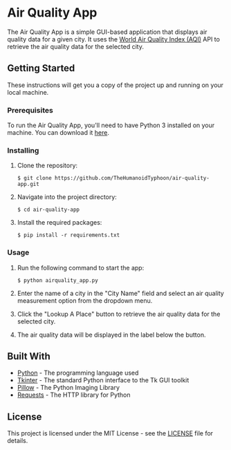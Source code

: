 # Air Quality App

The Air Quality App is a simple GUI-based application that displays air quality data for a given city. It uses the [World Air Quality Index (AQI)](https://waqi.info/) API to retrieve the air quality data for the selected city.

## Getting Started

These instructions will get you a copy of the project up and running on your local machine.

### Prerequisites

To run the Air Quality App, you'll need to have Python 3 installed on your machine. You can download it [here](https://www.python.org/downloads/).

### Installing

1. Clone the repository:

   ```
   $ git clone https://github.com/TheHumanoidTyphoon/air-quality-app.git
   ```

2. Navigate into the project directory:

   ```
   $ cd air-quality-app
   ```

3. Install the required packages:

   ```
   $ pip install -r requirements.txt
   ```

### Usage

1. Run the following command to start the app:

   ```
   $ python airquality_app.py
   ```

2. Enter the name of a city in the "City Name" field and select an air quality measurement option from the dropdown menu.

3. Click the "Lookup A Place" button to retrieve the air quality data for the selected city.

4. The air quality data will be displayed in the label below the button.

## Built With

* [Python](https://www.python.org/) - The programming language used
* [Tkinter](https://docs.python.org/3/library/tkinter.html) - The standard Python interface to the Tk GUI toolkit
* [Pillow](https://pillow.readthedocs.io/en/stable/) - The Python Imaging Library
* [Requests](https://docs.python-requests.org/en/latest/) - The HTTP library for Python

## License

This project is licensed under the MIT License - see the [LICENSE](https://github.com/TheHumanoidTyphoon/air-quality-app/blob/master/LICENSE) file for details. 
